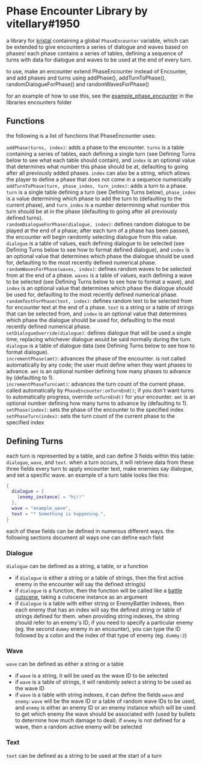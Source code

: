 # Phase Encounter Library by vitellary#1950

a library for [kristal](https://github.com/KristalTeam/Kristal) containing a global `PhaseEncounter` variable, which can be extended to give encounters a series of dialogue and waves based on phases! each phase contains a series of tables, defining a sequence of turns with data for dialogue and waves to be used at the end of every turn.

to use, make an encounter extend PhaseEncounter instead of Encounter, and add phases and turns using addPhase(), addTurnToPhase(), randomDialogueForPhase() and randomWavesForPhase()

for an example of how to use this, see the [example_phase_encounter](https://github.com/vitellaryjr/PhaseEncounters/blob/main/scripts/battle/encounters/example_phase_encounter.lua) in the libraries encounters folder

## Functions

the following is a list of functions that PhaseEncounter uses:

`addPhase(turns, index)`: adds a phase to the encounter. `turns` is a table containing a series of tables, each defining a single turn (see Defining Turns below to see what each table should contain), and `index` is an optional value that determines what number this phase should be at, defaulting to going after all previously added phases. `index` can also be a string, which allows the player to define a phase that does not come in a sequence numerically  
`addTurnToPhase(turn, phase_index, turn_index)`: adds a turn to a phase. `turn` is a single table defining a turn (see Defining Turns below), `phase_index` is a value determining which phase to add the turn to (defaulting to the current phase), and `turn_index` is a number determining what number this turn should be at in the phase (defaulting to going after all previously defined turns).  
`randomDialogueForPhase(dialogue, index)`: defines random dialogue to be played at the end of a phase; after each turn of a phase has been passed, the encounter will begin randomly selecting dialogue from this value. `dialogue` is a table of values, each defining dialogue to be selected (see Defining Turns below to see how to format defined dialogue), and `index` is an optional value that determines which phase the dialogue should be used for, defaulting to the most recently defined numerical phase.  
`randomWavesForPhase(waves, index)`: defines random waves to be selected from at the end of a phase. `waves` is a table of values, each defining a wave to be selected (see Defining Turns below to see how to format a wave), and `index` is an optional value that determines which phase the dialogue should be used for, defaulting to the most recently defined numerical phase.  
`randomTextForPhase(text, index)`: defines random text to be selected from for encounter text at the end of a phase. `text` is a string or a table of strings that can be selected from, and `index` is an optional value that determines which phase the dialogue should be used for, defaulting to the most recently defined numerical phase.  
`setDialogueOverride(dialogue)`: defines dialogue that will be used a single time, replacing whichever dialogue would be said normally during the turn. `dialogue` is a table of dialogue data (see Defining Turns below to see how to format dialogue).  
`incrementPhase(amt)`: advances the phase of the encounter. is not called automatically by any code; the user must define when they want phases to advance. `amt` is an optional number defining how many phases to advance by (defaulting to 1).  
`incrementPhaseTurn(amt)`: advances the turn count of the current phase. called automatically by `PhaseEncounter:onTurnEnd()`; if you don't want turns to automatically progress, override `onTurnEnd()` for your encounter. `amt` is an optional number defining how many turns to advance by (defaulting to 1).  
`setPhase(index)`: sets the phase of the encounter to the specified index  
`setPhaseTurn(index)`: sets the turn count of the current phase to the specified index  

## Defining Turns

each turn is represented by a table, and can define 3 fields within this table: `dialogue`, `wave`, and `text`. when a turn occurs, it will retrieve data from these three fields every turn to apply encounter text, make enemies say dialogue, and set a specific wave. an example of a turn table looks like this:

```lua
{
  dialogue = {
    [enemy_instance] = "hi!!"
  },
  wave = "example_wave",
  text = "* Something is happening.",
}
```

each of these fields can be defined in numerous different ways. the following sections document all ways one can define each field

### Dialogue

`dialogue` can be defined as a string, a table, or a function
* if `dialogue` is either a string or a table of strings, then the first active enemy in the encounter will say the defined string(s)  
* if `dialogue` is a function, then the function will be called like a [battle cutscene](https://github.com/KristalTeam/Kristal/wiki/Cutscenes), taking a cutscene instance as an argument
* if `dialogue` is a table with either string or EnemyBattler indexes, then each enemy that has an index will say the defined string or table of strings defined for them. when providing string indexes, the string should refer to an enemy's ID; if you need to specify a particular enemy (eg. the second `dummy` enemy in an encounter), you can type the ID followed by a colon and the index of that type of enemy (eg. `dummy:2`)  

### Wave

`wave` can be defined as either a string or a table
* if `wave` is a string, it will be used as the wave ID to be selected
* if `wave` is a table of strings, it will randomly select a string to be used as the wave ID
* if `wave` is a table with string indexes, it can define the fields `wave` and `enemy`: `wave` will be the wave ID or a table of random wave IDs to be used, and `enemy` is either an enemy ID or an enemy instance which will be used to get which enemy the wave should be associated with (used by bullets to determine how much damage to deal). if `enemy` is not defined for a wave, then a random active enemy will be selected

### Text

`text` can be defined as a string to be used at the start of a turn
